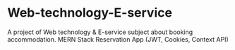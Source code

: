 # Web-technology-E-service
A project of Web technology &amp; E-service subject about booking accommodation.  MERN Stack Reservation App (JWT, Cookies, Context API)
